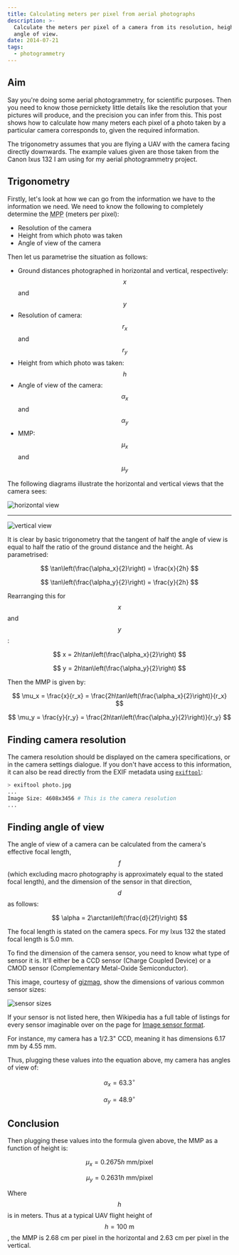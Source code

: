 ```yaml
---
title: Calculating meters per pixel from aerial photographs
description: >-
  Calculate the meters per pixel of a camera from its resolution, height, and
  angle of view.
date: 2014-07-21
tags:
  - photogrammetry
---
```


## Aim

Say you're doing some aerial photogrammetry, for scientific purposes. Then you need to know those pernickety little details like the resolution that your pictures will produce, and the precision you can infer from this. This post shows how to calculate how many meters each pixel of a photo taken by a particular camera corresponds to, given the required information.

The trigonometry assumes that you are flying a UAV with the camera facing directly downwards. The example values given are those taken from the Canon Ixus 132 I am using for my aerial photogrammetry project.

## Trigonometry

Firstly, let's look at how we can go from the information we have to the information we need. We need to know the following to completely determine the <abbr title="Meters Per Pixel">MPP</abbr> (meters per pixel):

- Resolution of the camera
- Height from which photo was taken
- Angle of view of the camera

Then let us parametrise the situation as follows:

- Ground distances photographed in horizontal and vertical, respectively: $$x$$ and $$y$$
- Resolution of camera: $$r_x$$ and $$r_y$$
- Height from which photo was taken: $$h$$
- Angle of view of the camera: $$\alpha_x$$ and $$\alpha_y$$
- MMP: $$\mu_x$$ and $$\mu_y$$

The following diagrams illustrate the horizontal and vertical views that the camera sees:

![horizontal view](/media/archive/meters-per-pixel/horizontal_view.svg)

---

![vertical view](/media/archive/meters-per-pixel/vertical_view.svg)

It is clear by basic trigonometry that the tangent of half the angle of view is equal to half the ratio of the ground distance and the height. As parametrised:

$$
\tan\left(\frac{\alpha_x}{2}\right) = \frac{x}{2h}
$$

$$
\tan\left(\frac{\alpha_y}{2}\right) = \frac{y}{2h}
$$

Rearranging this for $$x$$ and $$y$$:

$$
x = 2h\tan\left(\frac{\alpha_x}{2}\right)
$$

$$
y = 2h\tan\left(\frac{\alpha_y}{2}\right)
$$

Then the MMP is given by:

$$
\mu_x = \frac{x}{r_x} = \frac{2h\tan\left(\frac{\alpha_x}{2}\right)}{r_x}
$$

$$
\mu_y = \frac{y}{r_y} = \frac{2h\tan\left(\frac{\alpha_y}{2}\right)}{r_y}
$$

## Finding camera resolution

The camera resolution should be displayed on the camera specifications, or in the camera settings dialogue. If you don't have access to this information, it can also be read directly from the EXIF metadata using [`exiftool`](http://www.sno.phy.queensu.ca/~phil/exiftool/):

```bash
> exiftool photo.jpg
...
Image Size: 4608x3456 # This is the camera resolution
...
```

## Finding angle of view

The angle of view of a camera can be calculated from the camera's effective focal length, $$f$$ (which excluding macro photography is approximately equal to the stated focal length), and the dimension of the sensor in that direction, $$d$$ as follows:

$$
\alpha = 2\arctan\left(\frac{d}{2f}\right)
$$

The focal length is stated on the camera specs. For my Ixus 132 the stated focal length is 5.0 mm.

To find the dimension of the camera sensor, you need to know what type of sensor it is. It'll either be a CCD sensor (Charge Coupled Device) or a CMOD sensor (Complementary Metal-Oxide Semiconductor).

This image, courtesy of [gizmag](http://www.gizmag.com/camera-sensor-size-guide/26684/pictures#1), show the dimensions of various common sensor sizes:

![sensor sizes](/media/archive/meters-per-pixel/sensor_sizes.jpg)

If your sensor is not listed here, then Wikipedia has a full table of listings for every sensor imaginable over on the page for [Image sensor format](https://en.wikipedia.org/wiki/Image_sensor_format#Table_of_sensor_formats_and_sizes).

For instance, my camera has a 1/2.3" CCD, meaning it has dimensions 6.17 mm by 4.55 mm.

Thus, plugging these values into the equation above, my camera has angles of view of:

$$
\alpha_x = 63.3^{\circ}
$$

$$
\alpha_y = 48.9^{\circ}
$$

## Conclusion

Then plugging these values into the formula given above, the MMP as a function of height is:

$$
\mu_x = 0.2675h ~\text{mm/pixel}
$$

$$
\mu_y = 0.2631h ~\text{mm/pixel}
$$

Where $$h$$ is in meters. Thus at a typical UAV flight height of $$h = 100~\text{m}$$ , the MMP is 2.68 cm per pixel in the horizontal and 2.63 cm per pixel in the vertical.
